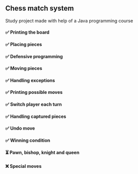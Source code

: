 ## Chess match system
Study project made with help of a Java programming course
#### ✅ Printing the board
#### ✅ Placing pieces
#### ✅ Defensive programming
#### ✅ Moving pieces
#### ✅ Handling exceptions
#### ✅ Printing possible moves
#### ✅ Switch player each turn
#### ✅ Handling captured pieces
#### ✅ Undo move
#### ✅ Winning condition
#### ⏳ Pawn, bishop, knight and queen
#### ❌ Special moves
 
